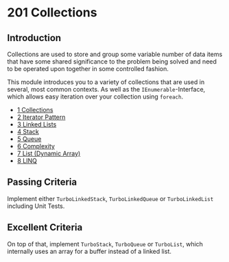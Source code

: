 # 201 Collections

## Introduction

Collections are used to store and group some variable number of data items that have some shared significance to the problem being solved and need to be operated upon together in some controlled fashion.

This module introduces you to a variety of collections that are used in several, most common contexts. As well as the `IEnumerable`-Interface, which allows easy iteration over your collection using `foreach`.

- [1 Collections](1-collections)
- [2 Iterator Pattern](2-iterator-pattern)
- [3 Linked Lists](3-linked-lists)
- [4 Stack](4-stack)
- [5 Queue](5-queue)
- [6 Complexity](6-complexity)
- [7 List (Dynamic Array)](7-list)
- [8 LINQ](8-linq)

## Passing Criteria
Implement either `TurboLinkedStack`, `TurboLinkedQueue` or `TurboLinkedList` including Unit Tests.

## Excellent Criteria
On top of that, implement `TurboStack`, `TurboQueue` or `TurboList`, which internally uses an array for a buffer instead of a linked list.